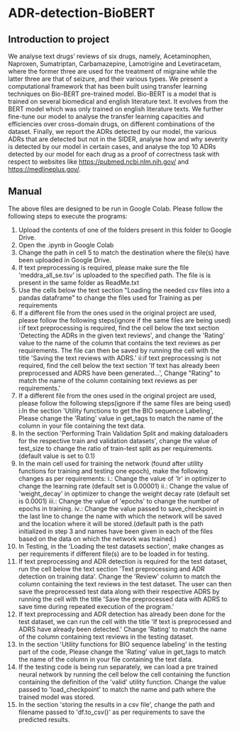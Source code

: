 # ADR-detection-BioBERT
## Introduction to project
We analyse text drugs’ reviews of six drugs, namely, Acetaminophen, Naproxen, Sumatriptan, Carbamazepine, Lamotrigine and Levetiracetam, where the former three
are used for the treatment of migraine while the latter three are that of seizure, and their various types. We present a computational framework that has been built using transfer learning techniques on Bio-BERT pre-trained model. Bio-BERT is a model that is trained on several biomedical and english literature text. It evolves from the BERT model which was only trained on english literature texts. We further fine-tune our model to analyse the transfer learning capacities and efficiencies over cross-domain drugs, on different combinations of the dataset. Finally, we report the ADRs detected by our model, the various ADRs that are detected but not in the SIDER, analyse how and why severity is detected by our model in certain cases, and analyse the top 10 ADRs detected by our model for each drug as a proof of correctness task with respect to websites like https://pubmed.ncbi.nlm.nih.gov/ and https://medlineplus.gov/.

## Manual
The above files are designed to be run in Google Colab.
Please follow the following steps to execute the programs:
1. Upload the contents of one of the folders present in this folder to Google Drive.
2. Open the .ipynb in Google Colab
3. Change the path in cell 5 to match the destination where the file(s) have been uploaded in Google Drive.
4. If text preprocessing is required, please make sure the file 'meddra_all_se.tsv' is uploaded to the specified path. The file is
   is present in the same folder as ReadMe.txt
5. Use the cells below the text section "Loading the needed csv files into a pandas dataframe" to change the files used
   for Training as per requirements
6. If a different file from the ones used in the original project are used, please follow the following steps(ignore
   if the same files are being used)
	i:if text preprocessing is required, find the cell below the text section 'Detecting the ADRs in the given text reviews', and
  	  change the 'Rating' value to the name of the column that contains the text reviews as per requirements. The file can then be 
	  saved by running the cell with the title 'Saving the text reviews with ADRS.'
	ii:if text preprocessing is not required, find the cell below the text section 'If text has already been preprocessed and ADRS
	   have been generated...', Change "Rating" to match the name of the column containing text reviews as per requirements.'
7. If a different file from the ones used in the original project are used, please follow the following steps(ignore
   if the same files are being used)
	i:In the section 'Utility functions to get the BIO sequence Labeling', Please change the 'Rating' value in get_tags to match 
	  the name of the column in your file containing the text data.
8. In the section 'Performing Train Validation Split and making dataloaders for the respective train and validation datasets', change 
   the value of test_size to change the ratio of train-test split as per requirements.(default value is set to 0.1)
9. In the main cell used for training the network (found after utility functions for training and testing one epoch), make the following
   changes as per requirements:
	i.: Change the value of 'lr' in optimizer to change the learning rate (default set is 0.00001)
	ii.: Change the value of 'weight_decay' in optimizer to change the weight decay rate (default set is 0.0001)
	iii.: Change the value of 'epochs' to change the number of epochs in training.
	iv.: Change the value passed to save_checkpoint in the last line to change the name with which the network will be saved and
	     the location where it will be stored.(default path is the path initialized in step 3 and names have been given in each of
	     the files based on the data on which the network was trained.)
10. In Testing, in the 'Loading the test datasets section', make changes as per requirements if different file(s) are to be loaded in
    for testing.
11. If text preprocessing and ADR detection is required for the test dataset, run the cell below the text section 'Text preprocessing 
    and ADR detection on training data'. Change the 'Review' column to match the column containing the text reviews in the test dataset.
    The user can then save the preprocessed test data along with their respective ADRS by running the cell with the title 'Save the
    preprocessed data with ADRS to save time during repeated execution of the program.'
12. If text preprocessing and ADR detection has already been done for the test dataset, we can run the cell with the title 'If text 
    is preprocessed and ADRS have already been detected.' Change 'Rating' to match the name of the column containing text reviews in 
    the testing dataset.
13. In the section 'Utility functions for BIO sequence labeling' in the testing part of the code, Please change the 'Rating' value in
    get_tags to match the name of the column in your file containing the text data.
14. If the testing code is being run separately, we can load a pre trained neural network by running the cell below the cell containing
    the function containing the definition of the 'valid' utility function. Change the value passed to 'load_checkpoint' to match the
    name and path where the trained model was stored.
15. In the section 'storing the results in a csv file', change the path and filename passed to 'df.to_csv()' as per requirements to save
    the predicted results.
